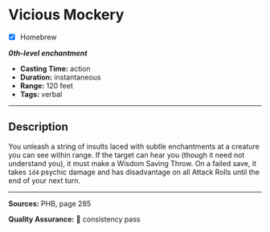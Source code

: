 # Vicious Mockery
- [x] Homebrew

***0th-level enchantment***
- **Casting Time:** action
- **Duration:** instantaneous
- **Range:** 120 feet
- **Tags:** verbal

---

## Description
You unleash a string of insults laced with subtle enchantments at a creature you can see within range.
If the target can hear you (though it need not understand you), it must make a Wisdom Saving Throw.
On a failed save, it takes `1d4` psychic damage and has disadvantage on all Attack Rolls until the end of your next turn.

---

**Sources:** PHB, page 285

**Quality Assurance:** :star2: consistency pass
